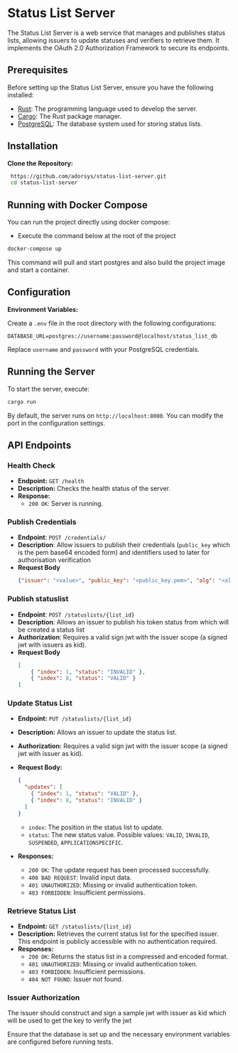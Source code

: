 # Status List Server

The Status List Server is a web service that manages and publishes status lists, allowing issuers to update statuses and verifiers to retrieve them. It implements the OAuth 2.0 Authorization Framework to secure its endpoints.

## Prerequisites
Before setting up the Status List Server, ensure you have the following installed:

- [Rust](https://www.rust-lang.org/tools/install): The programming language used to develop the server.
- [Cargo](https://doc.rust-lang.org/cargo/getting-started/installation.html): The Rust package manager.
- [PostgreSQL](https://www.postgresql.org/download/): The database system used for storing status lists.

## Installation

**Clone the Repository:**

   ```bash
    https://github.com/adorsys/status-list-server.git
    cd status-list-server
   ```

## Running with Docker Compose
You can run the project directly using docker compose:

- Execute the command below at the root of the project
```sh
docker-compose up
```
This command will pull and start postgres and also build the project image and start a container.

## Configuration

 **Environment Variables:**

   Create a `.env` file in the root directory with the following configurations:

   ```env
   DATABASE_URL=postgres://username:password@localhost/status_list_db
   ```

   Replace `username` and `password` with your PostgreSQL credentials.

## Running the Server

To start the server, execute:

```bash
cargo run
```

By default, the server runs on `http://localhost:8000`. You can modify the port in the configuration settings.

## API Endpoints

### Health Check

- **Endpoint:** `GET /health`
- **Description:** Checks the health status of the server.
- **Response:**
  - `200 OK`: Server is running.
  
### Publish Credentials
- **Endpoint**: `POST /credentials/`
- **Description**: Allow issuers to publish their credentials (`public_key` which is the pem base64 encoded form) and identifiers used to later for authorisation verification
- **Request Body**
  ```json
  {"issuer": "<value>", "public_key": "<public_key.pem>", "alg": "<alg>"}
  ```
 
### Publish statuslist
- **Endpoint**: `POST /statuslists/{list_id}` 
- **Description**: Allows an issuer to publish his token status from which will be created a status list
- **Authorization**: Requires a valid sign jwt with the issuer scope (a signed jwt with issuers as kid).
- **Request Body**
  ```json
  [
      { "index": 1, "status": "INVALID" },
      { "index": 8, "status": "VALID" }
  ]
  ```

### Update Status List

- **Endpoint:** `PUT /statuslists/{list_id}`
- **Description:** Allows an issuer to update the status list.
- **Authorization:** Requires a valid sign jwt with the issuer scope (a signed jwt with issuer as kid).
  
- **Request Body:** 

  ```json
  {
    "updates": [
      { "index": 1, "status": "VALID" },
      { "index": 8, "status": "INVALID" }
    ]
  }
  ```
  
  - `index`: The position in the status list to update.
  - `status`: The new status value. Possible values: `VALID`, `INVALID`, `SUSPENDED`, `APPLICATIONSPECIFIC`.
  

- **Responses:**
  - `200 OK`: The update request has been processed successfully.
  - `400 BAD REQUEST`: Invalid input data.
  - `401 UNAUTHORIZED`: Missing or invalid authentication token.
  - `403 FORBIDDEN`: Insufficient permissions.

### Retrieve Status List

- **Endpoint:** `GET /statuslists/{list_id}`
- **Description:** Retrieves the current status list for the specified issuer. This endpoint is publicly accessible with no authentication required.
- **Responses:**
  - `200 OK`: Returns the status list in a compressed and encoded format.
  - `401 UNAUTHORIZED`: Missing or invalid authentication token.
  - `403 FORBIDDEN`: Insufficient permissions.
  - `404 NOT FOUND`: Issuer not found.


### Issuer Authorization
The issuer should construct and sign a sample jwt with issuer as kid which will be used to get the key to verify the jwt 

Ensure that the database is set up and the necessary environment variables are configured before running tests.
